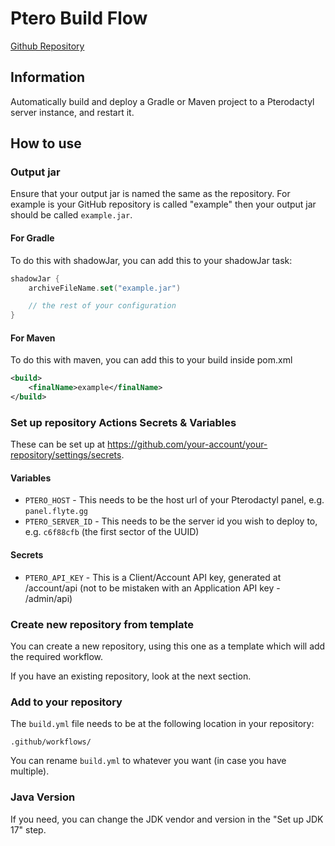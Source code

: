 # Ptero Build Flow

[Github Repository](https://github.com/flytegg/ptero-build-flow)

## Information

Automatically build and deploy a Gradle or Maven project to a Pterodactyl server instance, and restart it.

## How to use

### Output jar

Ensure that your output jar is named the same as the repository. For example is your GitHub repository is called "example" then your output jar should be called `example.jar`.

#### For Gradle
To do this with shadowJar, you can add this to your shadowJar task:
```Kotlin
shadowJar {
    archiveFileName.set("example.jar")

    // the rest of your configuration
}
```

#### For Maven
To do this with maven, you can add this to your build inside pom.xml
```xml
<build>
    <finalName>example</finalName>
</build>
```

### Set up repository Actions Secrets & Variables

These can be set up at https://github.com/your-account/your-repository/settings/secrets.

#### Variables

- `PTERO_HOST` - This needs to be the host url of your Pterodactyl panel, e.g. `panel.flyte.gg`
- `PTERO_SERVER_ID` - This needs to be the server id you wish to deploy to, e.g. `c6f88cfb` (the first sector of the UUID)

#### Secrets

- `PTERO_API_KEY` - This is a Client/Account API key, generated at /account/api (not to be mistaken with an Application API key - /admin/api)

### Create new repository from template

You can create a new repository, using this one as a template which will add the required workflow.

If you have an existing repository, look at the next section.

### Add to your repository

The `build.yml` file needs to be at the following location in your repository:
```
.github/workflows/
```
You can rename `build.yml` to whatever you want (in case you have multiple).

### Java Version

If you need, you can change the JDK vendor and version in the "Set up JDK 17" step.